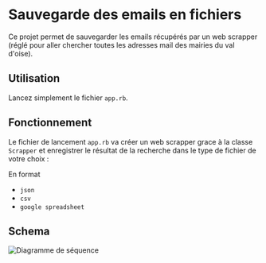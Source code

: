 # Sauvegarde des emails en fichiers

Ce projet permet de sauvegarder les emails récupérés par un web scrapper
(réglé pour aller chercher toutes les adresses mail des mairies du val d'oise).

## Utilisation

Lancez simplement le fichier `app.rb`.

## Fonctionnement

Le fichier de lancement `app.rb` va créer un web scrapper grace à la classe `Scrapper`
et enregistrer le résultat de la recherche dans le type de fichier de votre choix :

En format 

- `json`
- `csv`
- `google spreadsheet`

## Schema

![Diagramme de séquence](https://mermaid.ink/img/eyJjb2RlIjoic2VxdWVuY2VEaWFncmFtXG5cbnBhcnRpY2lwYW50IGFwcC5yYlxucGFydGljaXBhbnQgU2NyYXBwZXJcbnBhcnRpY2lwYW50IHdlYl9zaXRlXG5wYXJ0aWNpcGFudCBjc3ZfZmlsZVxucGFydGljaXBhbnQganNvbl9maWxlXG5wYXJ0aWNpcGFudCBnb29nbGVfc3ByZWFkc2hlZXRcblxuYXBwLnJiLT4-U2NyYXBwZXI6IEdldCBlbWFpbHNcblNjcmFwcGVyLT4-d2ViX3NpdGU6IEVtYWlscz9cbndlYl9zaXRlLS0-PlNjcmFwcGVyOiBFbWFpbHMhXG5TY3JhcHBlci0-PmFwcC5yYjogV2hhdCBmb3JtYXQgP1xuYXBwLnJiLS0-PlNjcmFwcGVyOiBmb3JtYXQ6IGNzdiB8fCBqc29uIHx8IGdvb2dsZV9zcHJlYWRzaGVldFxuU2NyYXBwZXItPj5TY3JhcHBlcjogUHJvY2Vzcy4uLlxuU2NyYXBwZXItLT4-Y3N2X2ZpbGU6IEVtYWlsc19pbl9jc3ZcblNjcmFwcGVyLS0-Pmpzb25fZmlsZTogRW1haWxzX2luX2pzb25cblNjcmFwcGVyLS0-Pmdvb2dsZV9zcHJlYWRzaGVldDogRW1haWxzX2luX3NwcmVhZHNoZWV0IiwibWVybWFpZCI6e30sInVwZGF0ZUVkaXRvciI6ZmFsc2V9)
